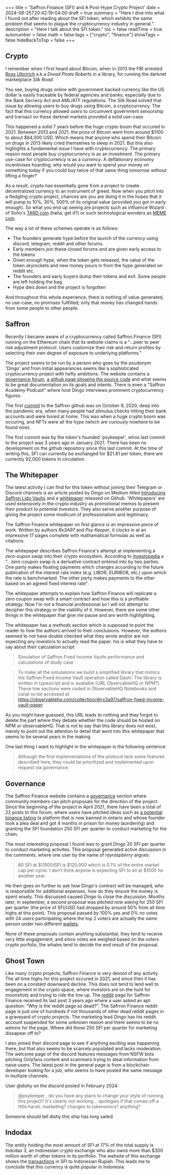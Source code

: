 +++
title = 'Saffron.Finance (SFI) and A Post-Hype Crypto Project'
date = 2024-06-25T20:42:19-04:00
draft = true
summary = "Here I dive into what I found out after reading about the SFI token, which exhibits the same problem that seems to plague the cryptocurrency industry in general."
description = "Here I talk about the SFI token."
toc = false
readTime = true
autonumber = false
math = false
tags = ["crypto", "finance"]
showTags = false
hideBackToTop = false
+++
## Crypto
I remember when I first heard about Bitcoin, when in 2013 the FBI arrested [Ross Ulbririch](https://en.wikipedia.org/wiki/Silk_Road_marketplace) a.k.a *Dread Pirate Roberts* in a library, for running the darknet marketplace *Silk Road*. 

You see, buying drugs online with government backed currency like the US dollar is easily traceable by federal agencies and banks, especially due to the Bank Secrecy Act and AML/ATF regulations. The Silk Road solved that issue by allowing users to buy drugs using Bitcoin, a cryptocurrency. The fact that this currency allowed users to circumvent government sensorship and transact on these darknet markets provided a solid use-case.

This happened a solid 7 years before the huge crypto boom that occured in 2021. Between 2013 and 2021, the price of Bitcoin went from around \$1100 to about \$64,000 USD. Which means that anyone who spend their Bitcoin on drugs in 2013 likely cried themselves to sleep in 2021. But this also highlights a fundamental issue I have with cryptocurrency. The primary reason most people buy cryptocurrency is as an investment. The primary use-case for cryptocurrency is as a *currency*. A deflationary economy incentivises hoarding; why would you want to spend your money on something today if you could buy twice of that same thing tomorrow without lifting a finger?

As a result, crypto has essentially gone from a project to create  decentralized currency to an instrument of greed. Now when you pitch into a fledgling crypto project, chances are you are doing it in the hopes that it will pump to 10%, 30%, 500% of its original value (provided you got in early enough). So what you end up seeing are projects such as influence Wizard of Soho's [TARD coin](https://www.coinscan.com/tokens/eth/0x899124ce2f766ed32e9375045c24db512dd4265c) (haha, get it?) or such technological wonders as [MEME coin](https://coinmarketcap.com/currencies/meme/).

The way a lot of these schemes operate is as follows:
- The founders generate hype before the launch of the currency using discord, telegram, reddit and other forums.
- Early members join these closed forums and are given early access to the tokens
- Given enough hype, when the token gets released, the value of the token skyrockets and new money pours in from the hype generated on reddit etc.
- The founders and early buyers dump their tokens and exit. Some people are left holding the bag.
- Hype dies down and the project is forgotten

And throughout this whole experience, there is nothing of value generated, no use-case, no promises fullfilled; only that money has changed hands from some people to other people. 

## Saffron

Recently I became aware of a cryptocurrency called Saffron.Finance (SFI) running on the Ethereum chain that its website claims is a "...peer to peer risk adjustment protocol. Users customize their risk and return profiles by selecting their own degree of exposure to underlying platforms."

The project seems to be run by a person who goes by the psudonym 'Dingo' and from initial appearances seems like a sophisticated cryptocurrency project with hefty ambitions. The website contains a [governance forum](https://gov.saffron.finance/), [a github page showing the source code](https://github.com/saffron-finance/saffron) and what seems to be great documentation on its goals and intents. There is even a "Saffron Academy Podcast" where host Dingo interviews prominent cryptocurrency figures.

The first [commit](https://github.com/saffron-finance/saffron/commit/01daed0c4a8d589cc6f28c2a023bde5dd30d7b4c) to the Saffron github was on October 9, 2020, deep into the pandemic era, when many people had stimulus checks hitting their bank accounts and were bored at home. This was when a huge crypto boom was occuring, and NFTs were all the hype (which are curiously nowhere to be found now). 

The first commit was by the token's founded 'psykeeper', whos last commit to the project was 3 years ago in January 2021. There has been no development on the github repository since this last commit. At the time of writing this, SFI can currently be exchanged for \$21.81 per token, there are currently 92,000 tokens in circulation.

## The Whitepaper
The latest activity I can find for this token without joining their Telegram or Discord channels is an article posted by *Dingo* on Medium titled [Introducing Saffron Lido Vaults](https://medium.com/saffron-finance/introducing-saffron-lido-vaults-b3ac6b529023) and a [whitepaper](https://github.com/saffron-finance/papers/blob/main/SaffronFixedIncomeVault.pdf) released on Github. 'Whitepapers' are used extensively in the crypto industry as promotional memos to present their product to potential investors. They also serve another purpose of giving the project some modicum of professionalism and legitimacy. 

The Saffron Finance whitepaper on first glance is an impressive piece of work. Written by authors *Rx3A97* and *Psy Keeper*, it clocks in at an impressive 17 pages complete with mathamatical formulas as well as citations. 

The whitepaper describes Saffron Finance's attempt at implementing a *zero-oupon swap* into their crypto ecosystem. According to [Investopedia](https://www.investopedia.com/terms/z/zero-coupon-swap.asp) a ".. zero-coupon swap is a derivative contract entered into by two parties. One party makes floating payments which changes according to the future publication of the interest rate index (e.g. LIBOR, EURIBOR, etc.) upon which the rate is benchmarked. The other party makes payments to the other based on an agreed fixed interest rate".

The whitepaper attempts to explain how Saffron Finance will replicate a zero coupon swap with a smart contract and how this is a profitable strategy. Now I'm not a financial professional so I will not attempt to decipher this strategy or the viability of it. However, there are some other things in the whitepaper that give me pause and are worth highlighting. 

The whitepaper has a *methods* section which is supposed to point the reader to how the authors arrived to their conclusions. However, the authors seemed to not have double checked what they wrote and/or are not expecting any investors to actually read the paper. his is what they have to say about their calculation script: 
> Simulation of Saffron Fixed Income Vaults performance and calculations of study case

> To make all the simulations we build a simplified library that mimics the Saffron Fixed Income Vault operation called Dashi. The library is written in typescript and is available [URL ObservableHQ or NPM?]. These tow sections were coded in ObservableHQ Notebooks and canal so be accessed at https://observablehq.com/collection/@rx3a97/saffron-fixed-income-vault-paper

As you might have guessed, this URL leads to nothing and they forgot to delete the part where they debate whether the code should be hosted on NPM or observableHQ. That is not to say that this library does not exist, merely to point out the attention to detail that went into this whitepaper that seems to be several years in the making. 

One last thing I want to highlight in the whitepaper is the following sentence:
>Although the first implementations of the protocol lack some features described here, they could be prioritized and implemented upon request via governance.

## Governance
The Saffron Finance website contains a [governance](https://gov.saffron.finance/) section where community members can pitch proposals for the direction of the project. Since the beginning of the project in April 2021, there have been a total of 22 posts to this forum, where users have pitched ideas such as [a potential binance listing](https://gov.saffron.finance/t/binance-to-get-listing/96) (a platform that is now banned in ontario and whose founder took a plea deal and got 4 months in prison for money laundering) and granting the SFI foundation 250 SFI per quarter to conduct marketing for the chain. 

The most interesting proposal I found was to grant Dingo 20 SFI per quarter to conduct marketing activites. This proposal generated active discussion in the comments, where one user by the name of *rayraspberry* argues:
>80 SFI at \$\1500/SFI is \$120,000 which is 0.1\% of the entire market cap per cycle. I don’t think anyone is expecting SFI to sit at \$1500 for another year.

He then goes on further to ask how Dingo's contract will be managed, who is responsible for additional expenses, how do they ensure the money is spent wisely. This discussed caused *Dingo* to close the discussion. Months later, in september, a second proposal was pitched now asking for 250 SFI per quarter (the price of SFI/USD had dropped by around 50% from all time highs at this point). This proposal passed by 100% yes and 0% no votes with 24 users participating where the top 2 voters are actually the same person under two different [wallets](https://vote.saffron.finance/#/proposal/QmRDf9LAW1cDhjSM9CoXc8HjQcmsKgYtY8keGioptAJP2F). 

None of these proposals contain anything substantial, they tend to receive very little engagement, and since votes are weighed based on the voters crypto porfolio, the whales tend to decide the end result of the proposal.

## Ghost Town
Like many crypto projects, Saffron Finance is very devoid of any activity. The all time highs for this project occured in 2021, and since then it has been on a constant downward decline. This does not tend to lend well to engagement in the crypto space, where investors are on the hunt for *moonshots* and trying to ride the line up. The [reddit](https://www.reddit.com/r/SaffronFinance/) page for Saffron Finance received its last post 3 years ago where a user asked an apt question: "Why is the reddit page so dead?". The Safrron Finance reddit page is just one of hundreds if not thousands of other dead reddit pages in a graveyard of crypto projects. The marketing lead *Dingo* has his reddit account suspended for some unknown reason and there seems to be no admins for the page. Where did those 250 SFI per quarter for marketing dissapear off to?

I also joined their discord page to see if anything exciting was happening there, but that also seems to be scarcely populated and lacks moderation. The welcome page of the discord features messages from NSFW bots pitching Onlyfans content and scammers trying to steal information from naive users. The latest post in the general page is from a blockchain developer looking for a job, who seems to have posted the same message in multiple channels. 

User @dishy on the discord posted in February 2024:
>@psykeeper , do you have any plans to change your style of running this project? It's clearly not working... apologies if that comes off a little harsh. marketing? changes to tokenomics? anything?

Someone should tell dishy this ship has long sailed.

## Indodax
The entity holding the most amount of SFI at 17% of the total supply is Indodax 3, an Indonesian crypto exchange who also owns more than $300 million worth of other tokens in its portfolio. The website of this exchange shows the [transactions](https://indodax.com/market/SFIIDR) in SFI to Indonesian Rupiah. This leads me to conclude that this currency is quite popular in Indonesia.
